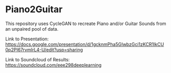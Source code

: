 # Piano2Guitar

This repository uses CycleGAN to recreate Piano and/or Guitar Sounds from an unpaired pool of data.

Link to Presentation:
https://docs.google.com/presentation/d/1gcknmPha5GIwbzGci1zKCR1IkCU0p2PI67rvmIrL4-U/edit?usp=sharing

Link to Soundcloud of Results:
https://soundcloud.com/eee298deeplearning

